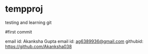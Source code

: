 # tempproj
testing and learning git

#first commit

email id: Akanksha Gupta
email id: ag6389936@gmail.com
githubid: https://github.com/Akanksha038

